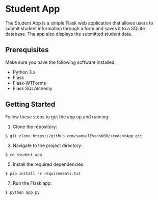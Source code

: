 # Student App

The Student App is a simple Flask web application that allows users to submit student information through a form and saves it to a SQLite database. The app also displays the submitted student data.

## Prerequisites

Make sure you have the following software installed:

- Python 3.x
- Flask
- Flask-WTForms
- Flask SQLAlchemy

## Getting Started

Follow these steps to get the app up and running:

1. Clone the repository:
```
$ git clone https://github.com/samuelEvans000/studentApp.git
```
3.  Navigate to the project directory:
```
$ cd student-app
```
5. Install the required dependencies:
```
$ pip install -r requirements.txt
```
7. Run the Flask app:
```
$ python app.py
```







